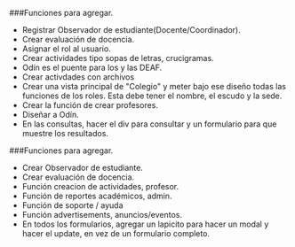 ###Funciones para agregar. 
- Registrar Observador de estudiante(Docente/Coordinador).
- Crear evaluación de docencia.
- Asignar el rol al usuario.
- Crear actividades tipo sopas de letras, crucigramas.
- Odín es el puente para los y las DEAF.
- Crear activdades con archivos
- Crear una vista principal de "Colegio" y meter bajo ese diseño todas las funciones de los roles. Esta debe tener el nombre, el escudo y la sede. 
- Crear la función de crear profesores.
- Diseñar a Odín. 
- En las consultas, hacer el div para consultar y un formulario para que muestre los resultados. 

###Funciones para agregar. 
- Crear Observador de estudiante.
- Crear evaluación de docencia.
- Función creacion de actividades, profesor.
- Función de reportes académicos, admin.
- Función de soporte / ayuda
- Función advertisements, anuncios/eventos.
- En todos los formularios, agregar un lapicito para hacer un modal y hacer el update, en vez de un formulario completo.